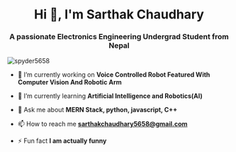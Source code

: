 <h1 align="center">Hi 👋, I'm Sarthak Chaudhary</h1>
<h3 align="center">A passionate Electronics Engineering Undergrad Student from Nepal</h3>

<p align="left"> <img src="https://komarev.com/ghpvc/?username=spyder5658&label=Profile%20views&color=0e75b6&style=flat" alt="spyder5658" /> </p>

- 🔭 I’m currently working on **Voice Controlled Robot Featured With Computer Vision And Robotic Arm**

- 🌱 I’m currently learning **Artificial Intelligence and Robotics(AI)**

- 💬 Ask me about **MERN Stack, python, javascript, C++**

- 📫 How to reach me **sarthakchaudhary5658@gmail.com**

- ⚡ Fun fact **I am actually funny**

